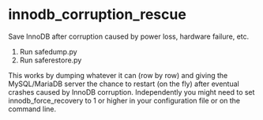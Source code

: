 # innodb_corruption_rescue
Save InnoDB after corruption caused by power loss, hardware failure, etc.

1. Run safedump.py
2. Run saferestore.py

This works by dumping whatever it can (row by row) and giving the MySQL/MariaDB server the chance to restart (on the fly) after eventual crashes caused by InnoDB corruption. Independently you might need to set innodb_force_recovery to 1 or higher in your configuration file or on the command line.
